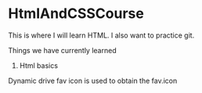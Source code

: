 # HtmlAndCSSCourse

This is where I will learn HTML. I also want to practice git.

Things we have currently learned

1. Html basics

Dynamic drive fav icon is used to obtain the fav.icon
